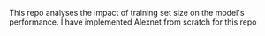 This repo analyses the impact of training set size on the model's performance.
I have implemented Alexnet from scratch for this repo
